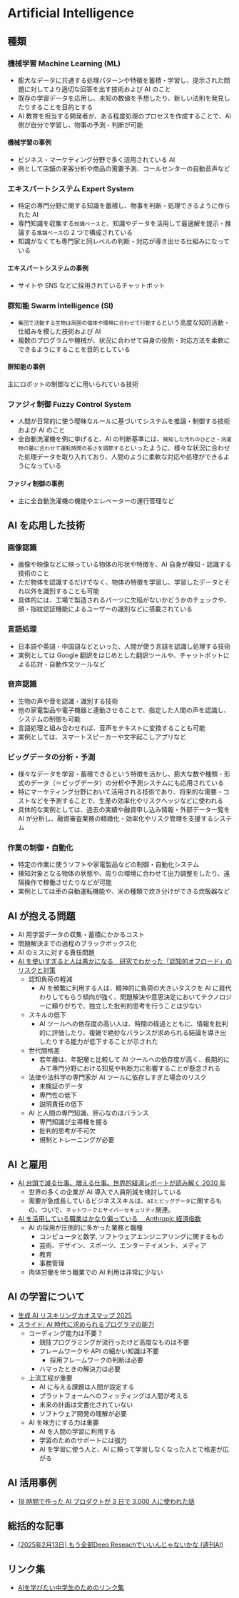 # Artificial Intelligence

## 種類

### 機械学習 Machine Learning (ML)

- 膨大なデータに共通する処理パターンや特徴を蓄積・学習し、提示された問題に対してより適切な回答を出す技術および AI のこと
- 既存の学習データを応用し、未知の数値を予想したり、新しい法則を発見したりすることを目的とする
- AI 教育を担当する開発者が、ある程度処理のプロセスを作成することで、AI 側が自分で学習し、物事の予測・判断が可能

#### 機械学習の事例

- ビジネス・マーケティング分野で多く活用されている AI
- 例として店舗の来客分析や商品の需要予測、コールセンターの自動音声など

### エキスパートシステム Expert System

- 特定の専門分野に関する知識を蓄積し、物事を判断・処理できるように作られた AI
- 専門知識を収集する`知識ベース`と、知識やデータを活用して最適解を提示・推論する`推論ベース`の 2 つで構成されている
- 知識がなくても専門家と同レベルの判断・対応が導き出せる仕組みになっている

#### エキスパートシステムの事例

- サイトや SNS などに採用されているチャットボット

### 群知能 Swarm Intelligence (SI)

- `集団で活動する生物は周囲の個体や環境に合わせて行動する`という高度な知的活動・仕組みを模した技術および AI
- 複数のプログラムや機械が、状況に合わせて自身の役割・対応方法を柔軟にできるようにすることを目的としている

#### 群知能の事例

主にロボットの制御などに用いられている技術

### ファジィ制御 Fuzzy Control System

- 人間が日常的に使う曖昧なルールに基づいてシステムを推論・制御する技術および AI のこと
- 全自動洗濯機を例に挙げると、AI の判断基準には、`検知した汚れのひどさ・洗濯物の量に合わせて運転時間の長さを調節する`といったように、様々な状況に合わせた処理データを取り入れており、人間のように柔軟な対応や処理ができるようになっている

#### ファジィ制御の事例

- 主に全自動洗濯機の機能やエレベーターの運行管理など

## AI を応用した技術

### 画像認識

- 画像や映像などに映っている物体の形状や特徴を、AI 自身が検知・認識する技術のこと
- ただ物体を認識するだけでなく、物体の特徴を学習し、学習したデータとそれ以外を識別することも可能
- 具体的には、工場で製造されるパーツに欠陥がないかどうかのチェックや、顔・指紋認証機能によるユーザーの識別などに搭載されている

### 言語処理

- 日本語や英語・中国語などといった、人間が使う言語を認識し処理する技術
- 実例としては Google 翻訳をはじめとした翻訳ツールや、チャットボットによる応対・自動作文ツールなど

### 音声認識

- 生物の声や音を認識・識別する技術
- 他の家電製品や電子機器と連動させることで、指定した人間の声を認識し、システムの制御も可能
- 言語処理と組み合わせれば、音声をテキストに変換することも可能
- 実例としては、スマートスピーカーや文字起こしアプリなど

### ビッグデータの分析・予測

- 様々なデータを学習・蓄積できるという特徴を活かし、膨大な数や種類・形式のデータ（＝ビッグデータ）の分析や予測システムにも応用されている
- 特にマーケティング分野において活用される技術であり、将来的な需要・コストなどを予測することで、生産の効率化やリスクヘッジなどに使われる
- 具体的な実例としては、過去の実績や融資申し込み情報・外部データ一覧を AI が分析し、融資審査業務の精緻化・効率化やリスク管理を支援するシステム

### 作業の制御・自動化

- 特定の作業に使うソフトや家電製品などの制御・自動化システム
- 検知対象となる物体の状態や、周りの環境に合わせて出力調整をしたり、遠隔操作で稼働させたりなどが可能
- 実例としては車の自動運転機能や、米の種類で炊き分けができる炊飯器など

## AI が抱える問題

- AI 用学習データの収集・蓄積にかかるコスト
- 問題解決までの過程のブラックボックス化
- AI のミスに対する責任問題
- [AI を使いすぎると人は愚かになる　研究でわかった「認知的オフロード」のリスクと対策](https://forbesjapan.com/articles/detail/76718)
  - 認知負荷の軽減
    - AI を頻繁に利用する人は、精神的に負荷の大きいタスクを AI に肩代わりしてもらう傾向が強く、問題解決や意思決定においてテクノロジーに頼りがちで、独立した批判的思考を行うことは少ない
  - スキルの低下
    - AI ツールへの依存度の高い人は、時間の経過とともに、情報を批判的に評価したり、複雑で絶妙なバランスが求められる結論を導き出したりする能力が低下することが示された
  - 世代間格差
    - 若年層は、年配層と比較して AI ツールへの依存度が高く、長期的にみて専門分野における知見や判断力に影響することが懸念される
  - 法律や法科学の専門家が AI ツールに依存しすぎた場合のリスク
    - 未検証のデータ
    - 専門性の低下
    - 説明責任の低下
  - AI と人間の専門知識、肝心なのはバランス
    - 専門知識が主導権を握る
    - 批判的思考が不可欠
    - 規制とトレーニングが必要

## AI と雇用

- [AI 台頭で減る仕事、増える仕事。世界的経済レポートが読み解く 2030 年](https://www.gizmodo.jp/2025/01/ai-era-business.html)
  - 世界の多くの企業が AI 導入で人員削減を検討している
  - 需要が急成長しているビジネススキルは、`AIとビッグデータ`に関するもの、ついで、`ネットワークとサイバーセキュリティ`関連。
- [AI を活用している職業はかなり偏っている　 Anthropic 経済指数](https://www.watch.impress.co.jp/docs/news/1662735.html)
  - AI の採用が圧倒的に多かった業務と職種
    - コンピュータと数学, ソフトウェアエンジニアリングに関するもの
    - 芸術、デザイン、スポーツ、エンターテイメント、メディア
    - 教育
    - 事務管理
  - 肉体労働を伴う職業での AI 利用は非常に少ない

## AI の学習について

- [生成 AI リスキリングカオスマップ 2025](https://aismiley.co.jp/ai_news/reskiling-caosmap-2025-generativeai/)
- [スライド: AI 時代に求められるプログラマの能力](https://speakerdeck.com/kishida/ability-of-programmer-in-ai-era)
  - コーディング能力は不要？
    - 競技プログラミングが流行ったけど高度なものは不要
    - フレームワークや API の細かい知識は不要
      - 採用フレームワークの判断は必要
    - ハマったときの解決力は必要
  - 上流工程が重要
    - AI に与える課題は人間が設定する
    - プラットフォームへのフィッティングは人間が考える
    - 未来の計画は文書化されていない
    - ソフトウェア開発の理解が必要
  - AI を味方にする力は重要
    - AI を人間の学習に利用する
    - 学習のためのサポートには強力
    - AI を学習に使う人と、AI に頼って学習しなくなった人とで格差が広がる

## AI 活用事例

- [18 時間で作った AI プロダクトが 3 日で 3,000 人に使われた話](https://note.com/ysk_en/n/nc801e15b0c2f)

## 総括的な記事

- [[2025年2月13日] もう全部Deep Reseachでいいんじゃないかな (週刊AI)](https://zenn.dev/carenet/articles/a212077632b9bb)

## リンク集

- [AIを学びたい中学生のためのリンク集](https://note.com/shi3zblog/n/nb101274e893e)
